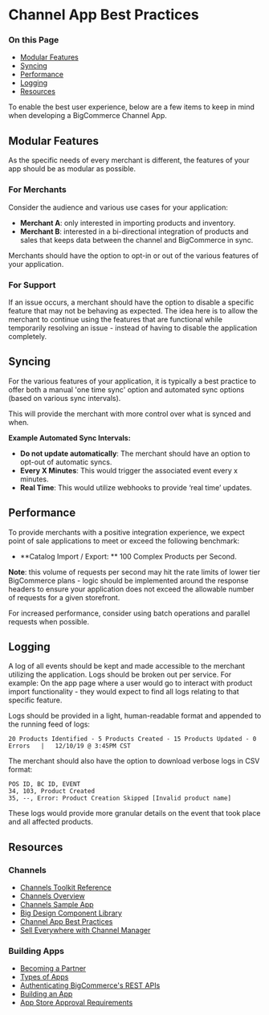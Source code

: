 # Channel App Best Practices

<div class="otp" id="no-index">

### On this Page

- [Modular Features](#modular-features)
- [Syncing](#syncing)
- [Performance](#performance)
- [Logging](#logging)
- [Resources](#resources)

</div>

To enable the best user experience, below are a few items to keep in mind when developing a BigCommerce Channel App.

## Modular Features

As the specific needs of every merchant is different, the features of your app should be as modular as possible.

### For Merchants
Consider the audience and various use cases for your application:
* **Merchant A**: only interested in importing products and inventory.
* **Merchant B**: interested in a bi-directional integration of products and sales that keeps data between the channel and BigCommerce in sync.

Merchants should have the option to opt-in or out of the various features of your application.

### For Support
If an issue occurs, a merchant should have the option to disable a specific feature that may not be behaving as expected.  The idea here is to allow the merchant to continue using the features that are functional while temporarily resolving an issue - instead of having to disable the application completely.

## Syncing
For the various features of your application, it is typically a best practice to offer both a manual 'one time sync' option and automated sync options (based on various sync intervals).

This will provide the merchant with more control over what is synced and when.

**Example Automated Sync Intervals:**
* **Do not update automatically**:  The merchant should have an option to opt-out of automatic syncs.
* **Every X Minutes**:  This would trigger the associated event every x minutes.
* **Real Time**:  This would utilize webhooks to provide ‘real time’ updates.

## Performance
To provide merchants with a positive integration experience, we expect point of sale applications to meet or exceed the following benchmark:

* **Catalog Import / Export: ** 100 Complex Products per Second.

**Note**:  this volume of requests per second may hit the rate limits of lower tier BigCommerce plans - logic should be implemented around the response headers to ensure your application does not exceed the allowable number of requests for a given storefront.

For increased performance, consider using batch operations and parallel requests when possible.

## Logging
A log of all events should be kept and made accessible to the merchant utilizing the application.
Logs should be broken out per service.  For example:  On the app page where a user would go to interact with product import functionality - they would expect to find all logs relating to that specific feature.

Logs should be provided in a light, human-readable format and appended to the running feed of logs:

```
20 Products Identified - 5 Products Created - 15 Products Updated - 0 Errors   |   12/10/19 @ 3:45PM CST
```

The merchant should also have the option to download verbose logs in CSV format:

```
POS ID, BC ID, EVENT
34, 103, Product Created
35, --, Error: Product Creation Skipped [Invalid product name]
```

These logs would provide more granular details on the event that took place and all affected products.

## Resources

### Channels
* [Channels Toolkit Reference](https://developer.bigcommerce.com/api-docs/channels-toolkit-reference)
* [Channels Overview](https://developer.bigcommerce.com/api-docs/channels/channels-overview)
* [Channels Sample App](https://github.com/bigcommerce/channels-app)
* [Big Design Component Library](https://developer.bigcommerce.com/big-design/?path=/story/badge--overview)
* [Channel App Best Practices](https://developer.bigcommerce.com/api-docs/getting-started/best-practices)
* [Sell Everywhere with Channel Manager](https://support.bigcommerce.com/s/article/Selling-Everywhere-with-Channel-Manager)

### Building Apps
* [Becoming a Partner](https://developer.bigcommerce.com/api-docs/partner/becoming-a-partner)
* [Types of Apps](https://developer.bigcommerce.com/api-docs/getting-started/building-apps-bigcommerce/types-of-apps)
* [Authenticating BigCommerce's REST APIs](https://developer.bigcommerce.com/api-docs/getting-started/authentication/rest-api-authentication)
* [Building an App](https://developer.bigcommerce.com/api-docs/getting-started/building-apps-bigcommerce/building-apps)
* [App Store Approval Requirements](https://developer.bigcommerce.com/api-docs/partner/app-store-approval-requirements)